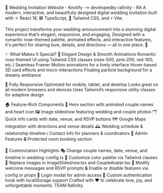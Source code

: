 💒 Wedding Invitation Website - Knotify --> developedby rafinity - RA
A modern, interactive, and beautifully designed digital wedding invitation built with
⚛️ React 18, 🟦 TypeScript, 🌈 Tailwind CSS, and ⚡ Vite.

This project transforms your wedding announcement into a stunning digital experience that’s elegant, responsive, and engaging. Designed with a romantic rose-themed palette, animated effects, and interactive features, it's perfect for sharing love, details, and directions — all in one place. 💖

✨ What Makes It Special?
🎨 Elegant Design & Smooth Animations
Romantic rose-themed UI using Tailwind CSS classes (rose-500, pink-200, red-100, etc.)
Seamless Framer Motion animations for a lively interface
Hover-based 3D card effects and micro-interactions
Floating particle background for a dreamy ambiance

📱 Fully Responsive
Optimized for mobile, tablet, and desktop
Looks great on all modern browsers and devices
Uses Tailwind’s responsive utility classes for adaptive design

🏠 Feature-Rich Components
🌟 Hero section with animated couple names and heart icon
🖼️ Image slideshow featuring wedding and couple photos
🗂️ Quick info cards with date, venue, and RSVP buttons
🗺️ Google Maps integration with directions and venue details
🕰️ Wedding schedule & relationship timeline
📞 Contact info for planners & coordinators
🔐 Admin Features
🔒 Protected room booking section

💌 Customization Highlights
🎭 Change couple names, date, venue, and timeline in wedding-config.ts
🎨 Customize color palette via Tailwind classes
📸 Replace images in ImageSlideshow.tsx and CoupleAvatar.tsx
📝 Modify welcome messages and RSVP prompts
🔒 Enable or disable features via config or props
🔑 Login modal for admin access
🔐 Custom authentication hook with localStorage support
 
Crafted with ❤️ to celebrate love, joy, and unforgettable moments.
              TEAM Rafinity.
 
